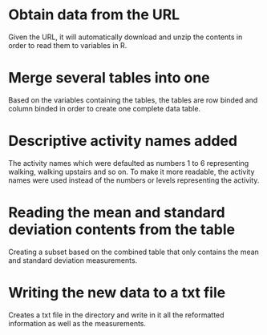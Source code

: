# Obtain data from the URL
Given the URL, it will automatically download and unzip the contents in order to read them to variables in R.

# Merge several tables into one
Based on the variables containing the tables, the tables are row binded and column binded in order to create one complete data table.

# Descriptive activity names added
The activity names which were defaulted as numbers 1 to 6 representing walking, walking upstairs and so on. To make it more readable, the activity names were used instead of the numbers or levels representing the activity.

# Reading the mean and standard deviation contents from the table
Creating a subset based on the combined table that only contains the mean and standard deviation measurements.

# Writing the new data to a txt file
Creates a txt file in the directory and write in it all the reformatted information as well as the measurements.
